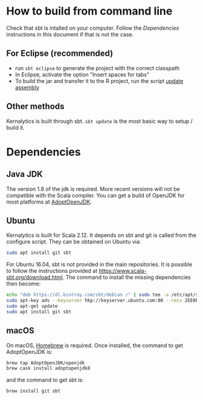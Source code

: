# How to build from command line

Check that sbt is intalled on your computer. Follow the *Dependencies* instructions in this document if that is not the case.

## For Eclipse (recommended)

- run `sbt eclipse` to generate the project with the correct classpath
- In Eclipse, activate the option "Insert spaces for tabs"
- To build the jar and transfer it to the R project, run the script [update assembly](updateAssembly.sh)

## Other methods

Kernalytics is built through sbt. `sbt update` is the most basic way to setup / build it.

# Dependencies

## Java JDK

The version 1.8 of the jdk is required. More recent versions will not be compatible with the Scala compiler. You can get a build of OpenJDK for most platforms at [AdoptOpenJDK](https://adoptopenjdk.net).

## Ubuntu

Kernalytics is built for Scala 2.12. It depends on sbt and git is called from the configure script. They can be obtained on Ubuntu via:

```bash
sudo apt install git sbt
```

For Ubuntu 16.04, sbt is not provided in the main repositories. It is possible to follow the instructions provided at https://www.scala-sbt.org/download.html. The command to install the missing dependencies then become:

```bash
echo "deb https://dl.bintray.com/sbt/debian /" | sudo tee -a /etc/apt/sources.list.d/sbt.list
sudo apt-key adv --keyserver hkp://keyserver.ubuntu.com:80 --recv 2EE0EA64E40A89B84B2DF73499E82A75642AC823
sudo apt-get update
sudo apt install git sbt
```

## macOS

On macOS, [Homebrew](https://brew.sh/) is required. Once installed, the command to get AdoptOpenJDK is:

```bash
brew tap AdoptOpenJDK/openjdk
brew cask install adoptopenjdk8
```

and the command to get sbt is:

```bash
brew install git sbt
```
